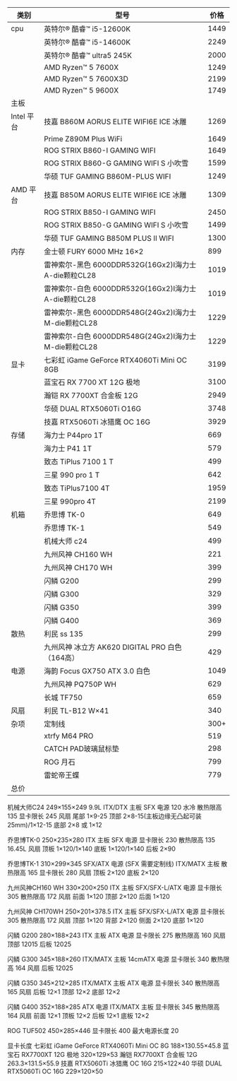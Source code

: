 | 类别       | 型号                                        | 价格   |
| -------- | ----------------------------------------- | ---- |
| cpu      | 英特尔® 酷睿™ i5-12600K                        | 1449 |
|          | 英特尔® 酷睿™ i5-14600K                        | 2249 |
|          | 英特尔® 酷睿™ ultra5 245K                      | 2000 |
|          | AMD Ryzen™ 5 7600X                        | 1249 |
|          | AMD Ryzen™ 5 7600X3D                      | 2199 |
|          | AMD Ryzen™ 5 9600X                        | 1749 |
| 主板       |                                           |      |
| Intel 平台 | 技嘉 B860M AORUS ELITE WIFI6E ICE 冰雕        | 1269 |
|          | Prime Z890M Plus WiFi                     | 1649 |
|          | ROG STRIX B860-I GAMING WIFI              | 1649 |
|          | ROG STRIX B860-G GAMING WIFI S 小吹雪        | 1599 |
|          | 华硕 TUF GAMING B860M-PLUS WIFI             | 1249 |
| AMD 平台   | 技嘉 B850M AORUS ELITE WIFI6E ICE 冰雕        | 1309 |
|          | ROG STRIX B850-I GAMING WIFI              | 2450 |
|          | ROG STRIX B850-G GAMING WIFI S 小吹雪        | 1499 |
|          | 华硕 TUF GAMING B850M PLUS Ⅱ WIFI           | 1300 |
| 内存       | 金士顿 FURY 6000 MHz 16×2                    | 899  |
|          | 雷神索尔-黑色 6000DDR532G(16Gx2)I海力士A-die颗粒CL28 | 1019 |
|          | 雷神索尔-白色 6000DDR532G(16Gx2)I海力士A-die颗粒CL28 | 1019 |
|          | 雷神索尔-黑色 6000DDR548G(24Gx2)I海力士M-die颗粒CL28 | 1229 |
|          | 雷神索尔-白色 6000DDR548G(24Gx2)I海力士M-die颗粒CL28 | 1229 |
| 显卡       | 七彩虹 iGame GeForce RTX4060Ti Mini OC 8GB   | 3199 |
|          | 蓝宝石 RX 7700 XT 12G 极地                     | 3100 |
|          | 瀚铠 RX 7700XT 合金板 12G                      | 2949 |
|          | 华硕 DUAL RTX5060Ti O16G                    | 3748 |
|          | 技嘉 RTX5060Ti 冰猎鹰 OC 16G                   | 3929 |
| 存储       | 海力士 P44pro 1T                             | 669  |
|          | 海力士 P41 1T                                | 579  |
|          | 致态 TiPlus 7100 1 T                        | 499  |
|          | 三星 990 pro 1 T                            | 642  |
|          | 致态 TiPlus7100 4T                          | 1959 |
|          | 三星 990pro 4T                              | 2199 |
| 机箱       | 乔思博 TK-0                                  | 649  |
|          | 乔思博 TK-1                                  | 549  |
|          | 机械大师 c24                                  | 499  |
|          | 九州风神 CH160 WH                             | 221  |
|          | 九州风神 CH170 WH                             | 399  |
|          | 闪鳞 G200                                   | 299  |
|          | 闪鳞 G300                                   | 329  |
|          | 闪鳞 G350                                   | 399  |
|          | 闪鳞 G400                                   | 369  |
| 散热       | 利民 ss 135                                 | 299  |
|          | 九州风神 冰立方 AK620 DIGITAL PRO 白色（164高）       | 429  |
| 电源       | 海韵 Focus GX750 ATX 3.0 白色                 | 1049 |
|          | 九州风神 PQ750P WH                            | 629  |
|          | 长城 TF750                                  | 659  |
| 风扇       | 利民 TL-B12 W×41                            | 340  |
| 杂项       | 定制线                                       | 300+ |
|          | xtrfy M64 PRO                             | 519  |
|          | CATCH PAD玻璃鼠标垫                            | 298  |
|          | ROG 月石                                    | 799  |
|          | 雷蛇帝王蝶                                     | 779  |
| 总价       |                                           |      |






机械大师C24
	249×155×249
	9.9L
	ITX/DTX 主板
	SFX 电源
	120 水冷
	散热限高 135
	显卡限长 245
	风扇
		尾部 1×9-25
		顶部 2×8-15(主板边缘无凸起可装 25mm)/1×12-15
		底部 2×8 或 1×12

乔思博TK-0
	250×235×280
	ITX 主板
	SFX 电源
	显卡限长 230
	散热限高 135
	16.45L
	风扇
		顶板 1×120/1×140
		底板 1×120/1×140
		后板 2×90
		
乔思博TK-1
	310×299×345
	SFX/ATX 电源 (SFX 需要定制线)
	ITX/MATX 主板
	散热限高 165
	显卡限长 280
	风扇
		顶板 2×120
		底板 2×120

九州风神CH160 WH
	330×200×250
	ITX 主板
	SFX/SFX-L/ATX 电源
	显卡限长 305
	散热限高 172
	风扇
		前面 1×120
		顶部 2×120
		后面 1×120
	

九州风神 CH170WH
	250×201×378.5
	ITX 主板
	SFX/SFX-L/ATX 电源
	显卡限长 305
	散热限高 172
	风扇
		顶部 1×120
		背部 2×120
		侧面 2×120
		底部 1×120

闪鳞 G200
	280×188×243
	ITX 主板
	ATX 电源
	显卡限长 275
	散热限高 160
	风扇
		顶部 12015
		后板 12025

闪鳞 G300
	345×188×260
	ITX/MATX 主板
	14cmATX 电源
	显卡限长 340
	散热限高 164
	风扇
		后板 12025

闪鳞 G350
	345×212×285
 	ITX/MATX 主板
  	ATX 电源
   	显卡限长 340
   	散热限高 165
     	风扇
	     	后板 12×1
	     	顶部 12×2
	     	底部 12×2

闪鳞 G400
	352×188×285
	ATX 电源
	ITX/MATX 主板
	显卡限长 345
	散热限高 164
	风扇
		前面 12×1
		顶板 12×2
		后板 12×1
		底板 12×2

ROG TUF502
	450×285×446
	显卡限长 400
	最大电源长度 20

显卡长度
	七彩虹 iGame GeForce RTX4060Ti Mini OC 8G
		188×130.55×45.8
	蓝宝石 RX7700XT 12G 极地
		320×129×53
	瀚铠 RX7700XT 合金板 12G
		263.3×131.5×55.9
	技嘉 RTX5060Ti 冰猎鹰 OC 16G
 		215×122×40
	华硕 DUAL RTX5060Ti OC 16G
 		229×120×50
 		
